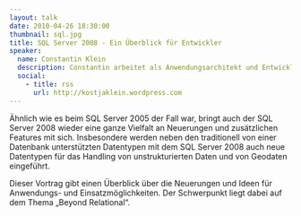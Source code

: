 ```yaml
---
layout: talk
date: 2010-04-26 18:30:00
thumbnail: sql.jpg
title: SQL Server 2008 - Ein Überblick für Entwickler
speaker:
  name: Constantin Klein
  description: Constantin arbeitet als Anwendungsarchitekt und Entwickler bei der Freudenberg Forschungsdienste KG. Dort beschäftigt er sich hauptsächlich mit dem Design und der Entwicklung von Web-Informationssystemen und Datenbanken. Seit seinem Studium der Wirtschaftsinformatik gilt sein besonderes Interesse darüber hinaus allen aktuellen Themen im Microsoft .NET Umfeld, insbesondere aber dem Thema Softwarearchitektur. Er ist MCSD, MCTS für SQL Server 2005 und MCPD Web + Enterprise Application Developer. Er engagiert sich zusätzlich im Vorstand des Just Community e.V. und als Leiter der .NET User Group Frankfurt.
  social:
    - title: rss
      url: http://kostjaklein.wordpress.com
---
```

Ähnlich wie es beim SQL Server 2005 der Fall war, bringt auch der SQL Server 2008 wieder eine ganze Vielfalt an Neuerungen und zusätzlichen Features mit sich. Insbesondere werden neben den traditionell von einer Datenbank unterstützten Datentypen mit dem SQL Server 2008 auch neue Datentypen für das Handling von unstrukturierten Daten und von Geodaten eingeführt.

Dieser Vortrag gibt einen Überblick über die Neuerungen und Ideen für Anwendungs- und Einsatzmöglichkeiten. Der Schwerpunkt liegt dabei auf dem Thema „Beyond Relational“.